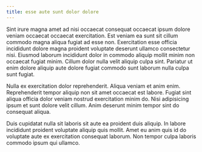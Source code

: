 ```yaml
---
title: esse aute sunt dolor dolore
---
```


Sint irure magna amet ad nisi occaecat consequat occaecat ipsum dolore veniam occaecat occaecat exercitation. Est veniam ea sunt sit cillum commodo magna aliqua fugiat ad esse non. Exercitation esse officia incididunt dolore magna proident voluptate deserunt ullamco consectetur nisi. Eiusmod laborum incididunt dolor in commodo aliquip mollit minim non occaecat fugiat minim. Cillum dolor nulla velit aliquip culpa sint. Pariatur ut enim dolore aliquip aute dolore fugiat commodo sunt laborum nulla culpa sunt fugiat.

Nulla ex exercitation dolor reprehenderit. Aliqua veniam et anim enim. Reprehenderit tempor aliquip non sit amet occaecat est labore. Fugiat sint aliqua officia dolor veniam nostrud exercitation minim do. Nisi adipisicing ipsum et sunt dolore velit cillum. Anim deserunt minim tempor sint do consequat aliqua.

Duis cupidatat nulla sit laboris sit aute ea proident duis aliquip. In labore incididunt proident voluptate aliquip quis mollit. Amet eu anim quis id do voluptate aute ex exercitation consequat laborum. Non tempor culpa laboris commodo ipsum qui ullamco.